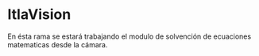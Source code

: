 # ItlaVision
En ésta rama se estará trabajando el modulo de solvención de ecuaciones matematicas desde la cámara.
